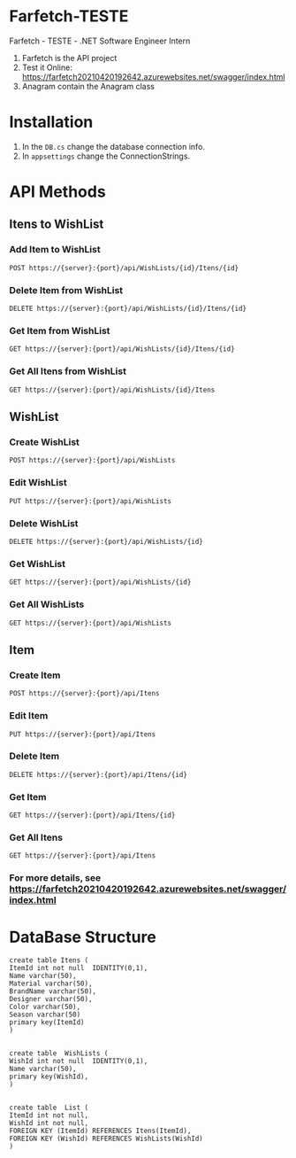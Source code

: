 # Farfetch-TESTE
Farfetch - TESTE - .NET Software Engineer Intern
1. Farfetch is the API project
2. Test it Online: https://farfetch20210420192642.azurewebsites.net/swagger/index.html
3. Anagram contain the Anagram class


# Installation

1. In the `DB.cs` change the database connection info.
2. In `appsettings` change the ConnectionStrings.

# API Methods

## Itens to WishList
### Add Item to WishList
  `POST https://{server}:{port}/api/WishLists/{id}/Itens/{id}`

### Delete Item from WishList
  `DELETE https://{server}:{port}/api/WishLists/{id}/Itens/{id}`

### Get Item from WishList
  `GET https://{server}:{port}/api/WishLists/{id}/Itens/{id}`

### Get All Itens from WishList
  `GET https://{server}:{port}/api/WishLists/{id}/Itens`


## WishList
### Create WishList
  `POST https://{server}:{port}/api/WishLists`

### Edit WishList
  `PUT https://{server}:{port}/api/WishLists`

### Delete WishList
  `DELETE https://{server}:{port}/api/WishLists/{id}`

### Get WishList
  `GET https://{server}:{port}/api/WishLists/{id}`

### Get All WishLists
  `GET https://{server}:{port}/api/WishLists`


## Item
### Create Item
  `POST https://{server}:{port}/api/Itens`

### Edit Item
  `PUT https://{server}:{port}/api/Itens`

### Delete Item
  `DELETE https://{server}:{port}/api/Itens/{id}`

### Get Item
  `GET https://{server}:{port}/api/Itens/{id}`

### Get All Itens
  `GET https://{server}:{port}/api/Itens`
 
### For more details, see https://farfetch20210420192642.azurewebsites.net/swagger/index.html
  
# DataBase Structure
```
create table Itens (
ItemId int not null  IDENTITY(0,1),
Name varchar(50),
Material varchar(50),
BrandName varchar(50),
Designer varchar(50),
Color varchar(50),
Season varchar(50)
primary key(ItemId)
)


create table  WishLists (
WishId int not null  IDENTITY(0,1),
Name varchar(50),
primary key(WishId),
)


create table  List (
ItemId int not null,
WishId int not null,
FOREIGN KEY (ItemId) REFERENCES Itens(ItemId),
FOREIGN KEY (WishId) REFERENCES WishLists(WishId)
)
```
